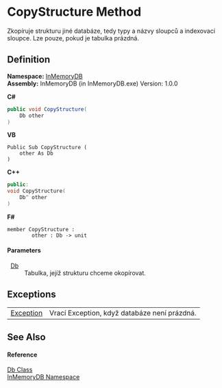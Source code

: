 # CopyStructure Method


Zkopíruje strukturu jiné databáze, tedy typy a názvy sloupců a indexovací sloupce. Lze pouze, pokud je tabulka prázdná.



## Definition
**Namespace:** <a href="InMemoryDB/Help/044e8d7f-0f94-a8b4-bd65-529f6359fdf7">InMemoryDB</a>  
**Assembly:** InMemoryDB (in InMemoryDB.exe) Version: 1.0.0

**C#**
``` C#
public void CopyStructure(
	Db other
)
```
**VB**
``` VB
Public Sub CopyStructure ( 
	other As Db
)
```
**C++**
``` C++
public:
void CopyStructure(
	Db^ other
)
```
**F#**
``` F#
member CopyStructure : 
        other : Db -> unit 
```



#### Parameters
<dl><dt>  <a href="InMemoryDB/Help/072256a6-4e86-2a0a-723b-934e64bcdb43">Db</a></dt><dd>Tabulka, jejíž strukturu chceme okopírovat.</dd></dl>

## Exceptions
<table>
<tr>
<td><a href="InMemoryDB/Help/https://learn.microsoft.com/dotnet/api/system.exception" target="_blank" rel="noopener noreferrer">Exception</a></td>
<td>Vrací Exception, když databáze není prázdná.</td></tr>
</table>

## See Also


#### Reference
<a href="InMemoryDB/Help/072256a6-4e86-2a0a-723b-934e64bcdb43">Db Class</a>  
<a href="InMemoryDB/Help/044e8d7f-0f94-a8b4-bd65-529f6359fdf7">InMemoryDB Namespace</a>  
